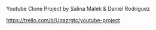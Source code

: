 Youtube Clone Project
by Salina Malek & Daniel Rodriguez

https://trello.com/b/Uqazrgtc/youtube-project


